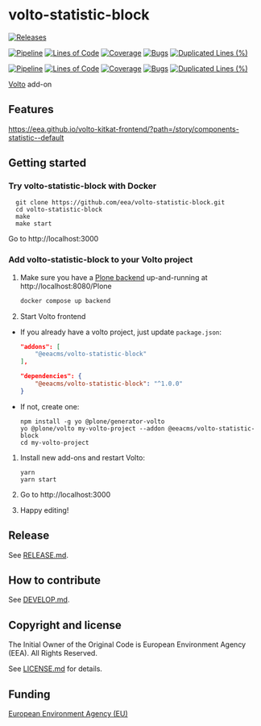 # volto-statistic-block

[![Releases](https://img.shields.io/github/v/release/eea/volto-statistic-block)](https://github.com/eea/volto-statistic-block/releases)

[![Pipeline](https://ci.eionet.europa.eu/buildStatus/icon?job=volto-addons%2Fvolto-statistic-block%2Fmaster&subject=master)](https://ci.eionet.europa.eu/view/Github/job/volto-addons/job/volto-statistic-block/job/master/display/redirect)
[![Lines of Code](https://sonarqube.eea.europa.eu/api/project_badges/measure?project=volto-statistic-block-master&metric=ncloc)](https://sonarqube.eea.europa.eu/dashboard?id=volto-statistic-block-master)
[![Coverage](https://sonarqube.eea.europa.eu/api/project_badges/measure?project=volto-statistic-block-master&metric=coverage)](https://sonarqube.eea.europa.eu/dashboard?id=volto-statistic-block-master)
[![Bugs](https://sonarqube.eea.europa.eu/api/project_badges/measure?project=volto-statistic-block-master&metric=bugs)](https://sonarqube.eea.europa.eu/dashboard?id=volto-statistic-block-master)
[![Duplicated Lines (%)](https://sonarqube.eea.europa.eu/api/project_badges/measure?project=volto-statistic-block-master&metric=duplicated_lines_density)](https://sonarqube.eea.europa.eu/dashboard?id=volto-statistic-block-master)

[![Pipeline](https://ci.eionet.europa.eu/buildStatus/icon?job=volto-addons%2Fvolto-statistic-block%2Fdevelop&subject=develop)](https://ci.eionet.europa.eu/view/Github/job/volto-addons/job/volto-statistic-block/job/develop/display/redirect)
[![Lines of Code](https://sonarqube.eea.europa.eu/api/project_badges/measure?project=volto-statistic-block-develop&metric=ncloc)](https://sonarqube.eea.europa.eu/dashboard?id=volto-statistic-block-develop)
[![Coverage](https://sonarqube.eea.europa.eu/api/project_badges/measure?project=volto-statistic-block-develop&metric=coverage)](https://sonarqube.eea.europa.eu/dashboard?id=volto-statistic-block-develop)
[![Bugs](https://sonarqube.eea.europa.eu/api/project_badges/measure?project=volto-statistic-block-develop&metric=bugs)](https://sonarqube.eea.europa.eu/dashboard?id=volto-statistic-block-develop)
[![Duplicated Lines (%)](https://sonarqube.eea.europa.eu/api/project_badges/measure?project=volto-statistic-block-develop&metric=duplicated_lines_density)](https://sonarqube.eea.europa.eu/dashboard?id=volto-statistic-block-develop)


[Volto](https://github.com/plone/volto) add-on

## Features

https://eea.github.io/volto-kitkat-frontend/?path=/story/components-statistic--default

## Getting started

### Try volto-statistic-block with Docker

      git clone https://github.com/eea/volto-statistic-block.git
      cd volto-statistic-block
      make
      make start

Go to http://localhost:3000

### Add volto-statistic-block to your Volto project

1. Make sure you have a [Plone backend](https://plone.org/download) up-and-running at http://localhost:8080/Plone

   ```Bash
   docker compose up backend
   ```

1. Start Volto frontend

* If you already have a volto project, just update `package.json`:

   ```JSON
   "addons": [
       "@eeacms/volto-statistic-block"
   ],

   "dependencies": {
       "@eeacms/volto-statistic-block": "^1.0.0"
   }
   ```

* If not, create one:

   ```
   npm install -g yo @plone/generator-volto
   yo @plone/volto my-volto-project --addon @eeacms/volto-statistic-block
   cd my-volto-project
   ```

1. Install new add-ons and restart Volto:

   ```
   yarn
   yarn start
   ```

1. Go to http://localhost:3000

1. Happy editing!

## Release

See [RELEASE.md](https://github.com/eea/volto-statistic-block/blob/master/RELEASE.md).

## How to contribute

See [DEVELOP.md](https://github.com/eea/volto-statistic-block/blob/master/DEVELOP.md).

## Copyright and license

The Initial Owner of the Original Code is European Environment Agency (EEA).
All Rights Reserved.

See [LICENSE.md](https://github.com/eea/volto-statistic-block/blob/master/LICENSE.md) for details.

## Funding

[European Environment Agency (EU)](http://eea.europa.eu)
